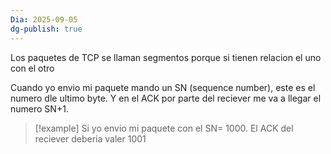 ```yaml
---
Dia: 2025-09-05
dg-publish: true
---
```

Los paquetes de TCP se llaman segmentos porque si tienen relacion el uno con el otro 

Cuando yo envio mi paquete mando un SN (sequence number), este es el numero dle ultimo byte. Y en el ACK por parte del reciever me va a llegar el numero SN+1.

>[!example] Si yo envio mi paquete con el SN= 1000. El ACK del reciever deberia valer 1001